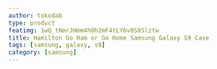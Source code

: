 ```yaml
---
author: tokodab
type: product
featimg: 1wQ_tNmrJHmm4h0h2mF4tLY6v0S8Slztw
title: Hamilton Go Ham or Go Home Samsung Galaxy S9 Case
tags: [samsung, galaxy, s9]
category: [samsung]
---
```

